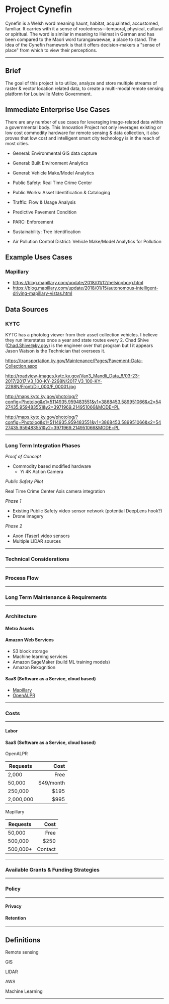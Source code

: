 # Project Cynefin
Cynefin is a Welsh word meaning haunt, habitat, acquainted, accustomed, familiar. It carries with it a sense of rootedness—temporal, physical, cultural or spiritual. The word is similar in meaning to Heimat in German and has been compared to the Maori word turangawaewae, a place to stand. The idea of the Cynefin framework is that it offers decision-makers a "sense of place" from which to view their perceptions.

---

## Brief
The goal of this project is to utilize, analyze and store multiple streams of raster & vector location related data, to create a multi-modal remote sensing platform for Louisville Metro Government.

## Immediate Enterprise Use Cases
There are any number of use cases for leveraging image-related data within a governmental body. This Innovation Project not only leverages existing or low cost commodity hardware for remote sensing & data collection, it also proves that low cost and intelligent smart city technology is in the reach of most cities.

- General: Environmental GIS data capture

- General: Built Environment Analytics

- General: Vehicle Make/Model Analytics

- Public Safety: Real Time Crime Center

- Public Works: Asset Identification & Cataloging

- Traffic: Flow & Usage Analysis

- Predictive Pavement Condition

- PARC: Enforcement

- Sustainability: Tree Identification

- Air Pollution Control District: Vehicle Make/Model Analytics for Pollution

## Example Uses Cases

### Mapillary
 - https://blog.mapillary.com/update/2018/01/12/helsingborg.html
 - https://blog.mapillary.com/update/2018/01/15/autonomous-intelligent-driving-mapillary-vistas.html


## Data Sources

### KYTC
KYTC has a photolog viewer from their asset collection vehicles. I believe they run interstates once a year and state routes every 2. Chad Shive (Chad.Shive@ky.gov) is the engineer over that program but I it appears Jason Watson is the Technician that oversees it.
 
https://transportation.ky.gov/Maintenance/Pages/Pavement-Data-Collection.aspx

http://roadview-images.kytc.ky.gov/Van3_Mandli_Data_6/03-23-2017/2017_V3_100-KY-2298N/2017_V3_100-KY-2298N/Front/Dir_000/F_00001.jpg

http://maps.kytc.ky.gov/photolog/?config=Photolog&x1=5114935.959483551&y1=3868453.589951066&x2=5427435.959483551&y2=3971969.214951066&MODE=PL

http://maps.kytc.ky.gov/photolog/?config=Photolog&x1=5114935.959483551&y1=3868453.589951066&x2=5427435.959483551&y2=3971969.214951066&MODE=PL


---

### Long Term Integration Phases
*Proof of Concept*
- Commodity based modified hardware
  - Yi 4K Action Camera

*Public Safety Pilot*

Real Time Crime Center Axis camera integration

*Phase 1*
- Existing Public Safety video sensor network (potential DeepLens hook?)
- Drone imagery

*Phase 2*
- Axon (Taser) video sensors
- Multiple LIDAR sources

---

### Technical Considerations

---

### Process Flow  

---

### Long Term Maintenance & Requirements

---

### Architecture

#### Metro Assets

#### Amazon Web Services
- S3 block storage
- Machine learning services
 - Amazon SageMaker (build ML training models)
 - Amazon Rekognition

#### SaaS (Software as a Service, cloud based)
- [Mapillary]()
- [OpenALPR]()

---

### Costs

---

#### Labor

#### SaaS (Software as a Service, cloud based)
OpenALPR

| Requests   | Cost        |
| ---------- | -----------:|
| 2,000      | Free        |
| 50,000     | $49/month   |
| 250,000    | $195        |
| 2,000,000  | $995        |

Mapillary

| Requests    | Cost        |
| ----------- | -----------:|
| 50,000      | Free        |
| 500,000     | $250        |
| 500,000+    | Contact     |

---

### Available Grants & Funding Strategies

---

### Policy

---

#### Privacy
#### Retention

---

## Definitions

Remote sensing

GIS

LIDAR

AWS

Machine Learning


---
